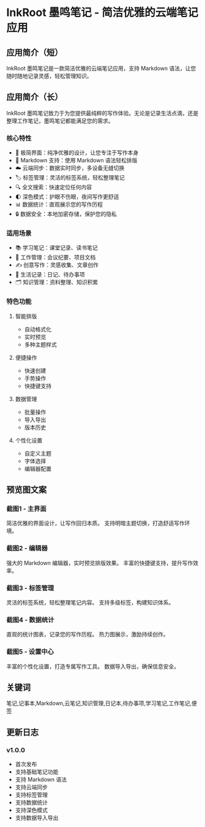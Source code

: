 # InkRoot 墨鸣笔记 - 简洁优雅的云端笔记应用

## 应用简介（短）
InkRoot 墨鸣笔记是一款简洁优雅的云端笔记应用，支持 Markdown 语法，让您随时随地记录灵感，轻松管理知识。

## 应用简介（长）
InkRoot 墨鸣笔记致力于为您提供最纯粹的写作体验。无论是记录生活点滴，还是整理工作笔记，墨鸣笔记都能满足您的需求。

### 核心特性
- 🚀 极简界面：纯净优雅的设计，让您专注于写作本身
- 📝 Markdown 支持：使用 Markdown 语法轻松排版
- ☁️ 云端同步：数据实时同步，多设备无缝切换
- 🏷️ 标签管理：灵活的标签系统，轻松整理笔记
- 🔍 全文搜索：快速定位任何内容
- 🌓 深色模式：护眼不伤眼，夜间写作更舒适
- 📊 数据统计：直观展示您的写作历程
- 🔒 数据安全：本地加密存储，保护您的隐私

### 适用场景
- 📚 学习笔记：课堂记录、读书笔记
- 💼 工作管理：会议纪要、项目文档
- ✍️ 创意写作：灵感收集、文章创作
- 📅 生活记录：日记、待办事项
- 🗂️ 知识管理：资料整理、知识积累

### 特色功能
1. 智能排版
   - 自动格式化
   - 实时预览
   - 多种主题样式

2. 便捷操作
   - 快速创建
   - 手势操作
   - 快捷键支持

3. 数据管理
   - 批量操作
   - 导入导出
   - 版本历史

4. 个性化设置
   - 自定义主题
   - 字体选择
   - 编辑器配置

## 预览图文案

### 截图1 - 主界面
简洁优雅的界面设计，让写作回归本质。
支持明暗主题切换，打造舒适写作环境。

### 截图2 - 编辑器
强大的 Markdown 编辑器，实时预览排版效果。
丰富的快捷键支持，提升写作效率。

### 截图3 - 标签管理
灵活的标签系统，轻松整理笔记内容。
支持多级标签，构建知识体系。

### 截图4 - 数据统计
直观的统计图表，记录您的写作历程。
热力图展示，激励持续创作。

### 截图5 - 设置中心
丰富的个性化设置，打造专属写作工具。
数据导入导出，确保信息安全。

## 关键词
笔记,记事本,Markdown,云笔记,知识管理,日记本,待办事项,学习笔记,工作笔记,便签

## 更新日志
### v1.0.0
- 首次发布
- 支持基础笔记功能
- 支持 Markdown 语法
- 支持云端同步
- 支持标签管理
- 支持数据统计
- 支持深色模式
- 支持数据导入导出 